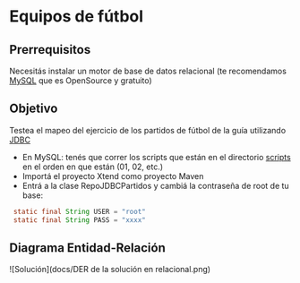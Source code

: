 # Equipos de fútbol

## Prerrequisitos

Necesitás instalar un motor de base de datos relacional (te recomendamos [MySQL](https://www.mysql.com/) que es OpenSource y gratuito)

## Objetivo

Testea el mapeo del ejercicio de los partidos de fútbol de la guía utilizando [JDBC](http://www.oracle.com/technetwork/java/javase/jdbc/index.html)

* En MySQL: tenés que correr los scripts que están en el directorio [scripts](scripts/) en el orden en que están (01, 02, etc.)
* Importá el proyecto Xtend como proyecto Maven
* Entrá a la clase RepoJDBCPartidos y cambiá la contraseña de root de tu base: 
 
``` java
 static final String USER = "root"
 static final String PASS = "xxxx"
```

## Diagrama Entidad-Relación

![Solución](docs/DER de la solución en relacional.png)
